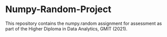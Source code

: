 # Numpy-Random-Project
This repository contains the numpy.random assignment for assessment as part of the Higher Diploma in Data Analytics, GMIT (2021).
